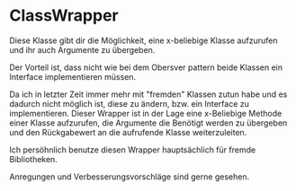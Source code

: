 ClassWrapper
============

Diese Klasse gibt dir die Möglichkeit, eine x-beliebige Klasse aufzurufen und ihr auch Argumente zu übergeben.

Der Vorteil ist, dass nicht wie bei dem Obersver pattern beide Klassen ein Interface implementieren müssen. 

Da ich in letzter Zeit immer mehr mit "fremden" Klassen zutun habe und es dadurch nicht möglich ist, diese zu ändern, bzw. ein Interface zu implementieren. Dieser Wrapper ist in der Lage eine x-Beliebige Methode einer Klasse aufzurufen, die Argumente die Benötigt werden zu übergeben und den Rückgabewert an die aufrufende Klasse weiterzuleiten.

Ich persöhnlich benutze diesen Wrapper hauptsächlich für fremde Bibliotheken.

Anregungen und Verbesserungsvorschläge sind gerne gesehen.
